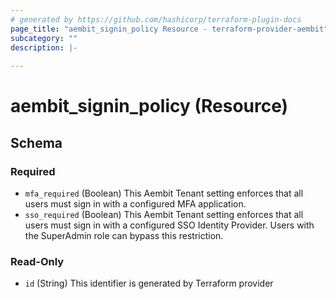 ```yaml
---
# generated by https://github.com/hashicorp/terraform-plugin-docs
page_title: "aembit_signin_policy Resource - terraform-provider-aembit"
subcategory: ""
description: |-
  
---
```


# aembit_signin_policy (Resource)





<!-- schema generated by tfplugindocs -->
## Schema

### Required

- `mfa_required` (Boolean) This Aembit Tenant setting enforces that all users must sign in with a configured MFA application.
- `sso_required` (Boolean) This Aembit Tenant setting enforces that all users must sign in with a configured SSO Identity Provider. Users with the SuperAdmin role can bypass this restriction.

### Read-Only

- `id` (String) This identifier is generated by Terraform provider
